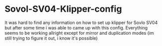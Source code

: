 # Sovol-SV04-Klipper-config

It was hard to find any information on how to set up klipper for Sovlo SV04 but after some time i was able to came up with this config.
Everything seems to be working allright except for mirror and duplication modes (im still trying to figure it out, i know it's possible)
